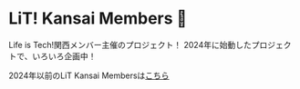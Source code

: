 # LiT! Kansai Members 🌈
Life is Tech!関西メンバー主催のプロジェクト！
2024年に始動したプロジェクトで、いろいろ企画中！

2024年以前のLiT Kansai Membersは[こちら](https://github.com/lit-kansai-members)